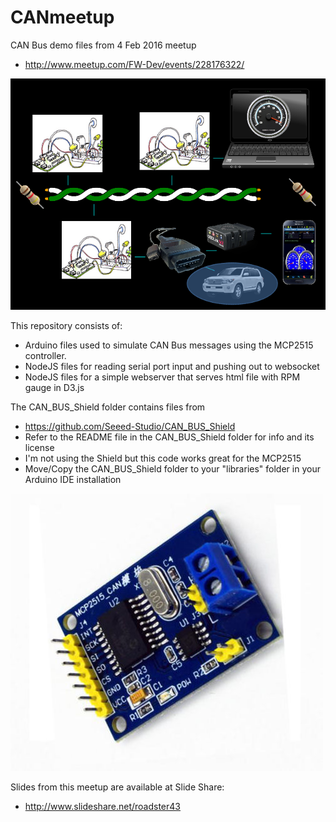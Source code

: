# CANmeetup
CAN Bus demo files from 4 Feb 2016 meetup
* http://www.meetup.com/FW-Dev/events/228176322/

![Demo](/images/demo.png)

This repository consists of:
* Arduino files used to simulate CAN Bus messages using the MCP2515 controller.
* NodeJS files for reading serial port input and pushing out to websocket
* NodeJS files for a simple webserver that serves html file with RPM gauge in D3.js

The CAN_BUS_Shield folder contains files from 
* https://github.com/Seeed-Studio/CAN_BUS_Shield
* Refer to the README file in the CAN_BUS_Shield folder for info and its license
* I'm not using the Shield but this code works great for the MCP2515
* Move/Copy the CAN_BUS_Shield folder to your "libraries" folder in your Arduino IDE installation

![MCP2515](/images/mcp2515.jpg)

Slides from this meetup are available at Slide Share:
* http://www.slideshare.net/roadster43
